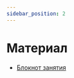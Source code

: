 ```yaml
---
sidebar_position: 2
---
```


# Материал

- [Блокнот занятия](https://github.com/anondigriz/iu5edu-aiintro/tree/main/src/4-brief-review-of-data-processing/brief-review-of-data-processing.ipynb)
